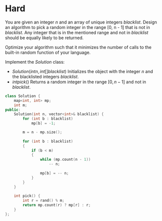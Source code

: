 # Hard

You are given an integer $n$ and an array of unique integers $blacklist$. Design an algorithm to pick a random integer in the range [0, n - 1] that is not in $blacklist$. Any integer that is in the mentioned range and not in $blacklist$ should be equally likely to be returned.

Optimize your algorithm such that it minimizes the number of calls to the built-in random function of your language.

Implement the $Solution$ class:

- $Solution(int n, int[] blacklist)$ Initializes the object with the integer $n$ and the blacklisted integers $blacklist$.
- $int pick()$ Returns a random integer in the range $[0, n - 1]$ and not in $blacklist$.

```cpp
class Solution {
    map<int, int> mp;
    int m;
public:
    Solution(int n, vector<int>& blacklist) {
        for (int b : blacklist)
            mp[b] = -1;

        m = n - mp.size();
        
        for (int b : blacklist)
        {
            if (b < m)
            {
                while (mp.count(n - 1))
                    -- n;
                
                mp[b] = -- n;
            }
        }
    }
    
    int pick() {
        int r = rand() % m;
        return mp.count(r) ? mp[r] : r;
    }
};
```
